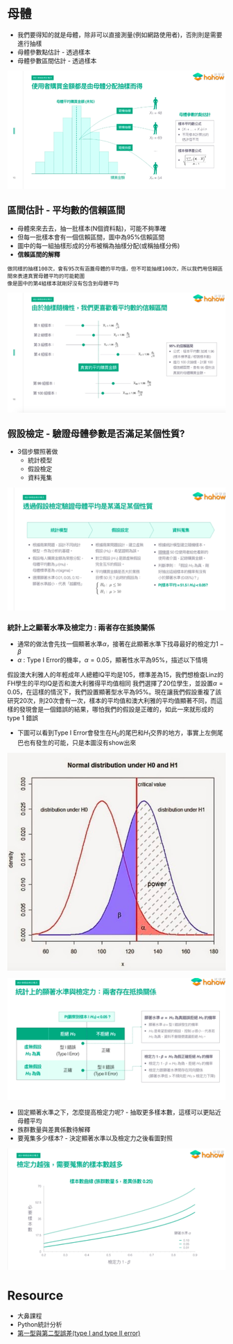 # 母體

* 我們要得知的就是母體，除非可以直接測量(例如網路使用者)，否則則是需要進行抽樣
* 母體參數點估計 - 透過樣本
* 母體參數區間估計 - 透過樣本

<img src='./images/ch3Sh_1.png'></img>

## 區間估計 - 平均數的信賴區間

* 母體來來去去，抽一批樣本(N個資料點)，可能不夠準確
* 但每一批樣本會有一個信賴區間，圖中為95%信賴區間
* 圖中的每一組抽樣形成的分布被稱為抽樣分配(或稱抽樣分佈)
* **信賴區間的解釋**

``` 
做同樣的抽樣100次，會有95次有涵蓋母體的平均值，但不可能抽樣100次，所以我們用信賴區間來表達真實母體平均的可能範圍
像是圖中的第4組樣本就剛好沒有包含到母體平均
```

<img src='./images/ch3Sh_2.png'></img>

## 假設檢定 - 驗證母體參數是否滿足某個性質?

* 3個步驟照著做
  + 統計模型
  + 假設檢定
  + 資料蒐集

<img src='./images/ch3Sh_3.png'></img>  

### 統計上之顯著水準及檢定力 : 兩者存在抵換關係

* 通常的做法會先找一個顯著水準$\alpha$，接著在此顯著水準下找尋最好的檢定力$1-\beta$
* $\alpha$ : Type I Error的機率，$\alpha = 0.05$，顯著性水平為95%，描述以下情境

假設澳大利雅人的年輕成年人總體IQ平均是105，標準差為15，我們想檢查Linz的FH學生的平均IQ是否和澳大利雅得平均值相同
我們選擇了20位學生，並設置$\alpha=0.05$，在這樣的情況下，我們設置顯著型水平為95%。現在讓我們假設重複了該研究20次，則20次會有一次，樣本的平均值和澳大利雅的平均值顯著不同，而這樣的發現會是一個錯誤的結果，哪怕我們的假設是正確的，如此一來就形成的type 1 錯誤

* 下圖可以看到Type I Error會發生在$H_0$的尾巴和$H_1$交界的地方，事實上左側尾巴也有發生的可能，只是本圖沒有show出來

<img src='./images/ch3Sh_6.png'></img>

<img src='./images/ch3Sh_4.png'></img>

* 固定顯著水準之下，怎麼提高檢定力呢? - 抽取更多樣本數，這樣可以更貼近母體平均
* 族群數量與差異係數待解釋
* 要蒐集多少樣本? - 決定顯著水準以及檢定力之後看圖對照

<img src='./images/ch3Sh_5.png'></img>

# Resource

* 大鼻課程
* Python統計分析
* [第一型與第二型誤差(type I and type II error)](https://smallcollation.blogspot.com/2013/08/type-i-and-type-ii-error.html#gsc.tab=0)
